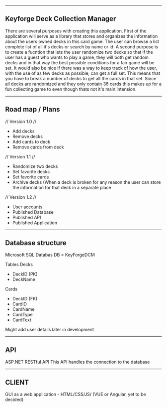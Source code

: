 --------------------------------
Keyforge Deck Collection Manager
--------------------------------

There are several purposes with creating this application. First of the application will serve as a library that stores and organizes the information about the users owned
decks in this card game. The user can browse a list complete list of all it's decks or search by name or id. A second purpose is to create a fucntion that lets the user randomize two decks so that if the user has a guest who wants to play a game, they will both get random decks and in that way the best possible conditions for a fair game will be set. It would also be nice if there was a way to keep track of how the user, with the use of as few decks as possible, can get a full set. This means that you have to break a number of decks to get all the cards in that set. Since all decks are randomized and they only contain 36 cards this makes up for a fun collecting game to even though thats not it's main intension.

--------------------------------
Road map / Plans
--------------------------------

// Version 1.0 //
* Add decks
* Remove decks
* Add cards to deck
* Remove cards from deck

// Version 1.1 //
* Randomize two decks
* Set favorite decks
* Set favorite cards
* Archive decks (When a deck is broken for any reason the user can store the information for that deck in a separate place

// Version 1.2 //
* User accounts
* Published Database
* Published API
* Published Application


--------------------------------
Database structure
--------------------------------

Microsoft SQL Databas
DB = KeyForgeDCM

Tables
Decks
* DeckID (PK)
* DeckName

Cards
* DeckID (FK)
* CardID
* CardName
* CardType
* CardText

Might add user details later in development


--------------------------------
API
--------------------------------

ASP.NET RESTful API
This API handles the connection to the database


--------------------------------
CLIENT
--------------------------------

GUI as a web application - HTML/CSS/JS/ (VUE or Angular, yet to be decided)

